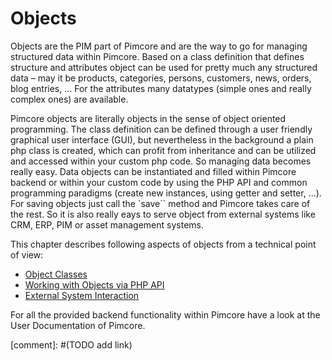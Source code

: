 # Objects

Objects are the PIM part of Pimcore and are the way to go for managing structured data within Pimcore. Based on a class 
definition that defines structure and attributes object can be used for pretty much any structured data – may it be 
products, categories, persons, customers, news, orders, blog entries, … For the attributes many datatypes (simple ones 
and really complex ones) are available.

Pimcore objects are literally objects in the sense of object oriented programming. The class definition can be defined 
through a user friendly graphical user interface (GUI), but nevertheless in the background a plain php class is created, 
which can profit from inheritance and can be utilized and accessed within your custom php code. 
So managing data becomes really easy. Data objects can be instantiated and filled within Pimcore backend or within your
custom code by using the PHP API and common programming paradigms (create new instances, using getter and setter, ...).
 For saving objects just call the `save`` method and Pimcore takes care of the rest. 
 So it is also really eays to serve object from external systems like CRM, ERP, PIM or asset management systems.
 

This chapter describes following aspects of objects from a technical point of view: 
 * [Object Classes](./01_Object_Classes/README.md) 
 * [Working with Objects via PHP API](./03_Working_with_PHP_API.md)
 * [External System Interaction](./05_External_System_Interaction.md)

For all the provided backend functionality within Pimcore have a look at the User Documentation of Pimcore.

[comment]: #(TODO add link)

 










